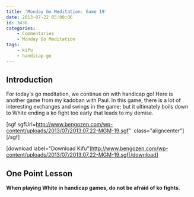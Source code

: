 ```yaml
---
title: 'Monday Go Meditation: Game 19'
date: 2013-07-22 05:00:06
id: 3436
categories:
	- Commentaries
	- Monday Go Meditation
tags:
	- kifu
	- handicap-go
---
```


## Introduction

For today's go meditation, we continue on with handicap go! Here is another game from my kadoban with Paul. In this game, there is a lot of interesting exchanges and swings in the game; but it ultimately boils down to White ending a ko fight too early that leads to my demise.[
](http://www.bengozen.com/wp-content/uploads/2013/07/2013.07.22-MGM-19.sgf)

[sgf sgfUrl=http://www.bengozen.com/wp-content/uploads/2013/07/2013.07.22-MGM-19.sgf"  class="aligncenter"][/sgf]

[download label="Download Kifu"]http://www.bengozen.com/wp-content/uploads/2013/07/2013.07.22-MGM-19.sgf[/download]

## **One Point Lesson**

**When playing White in handicap games, do not be afraid of ko fights.**